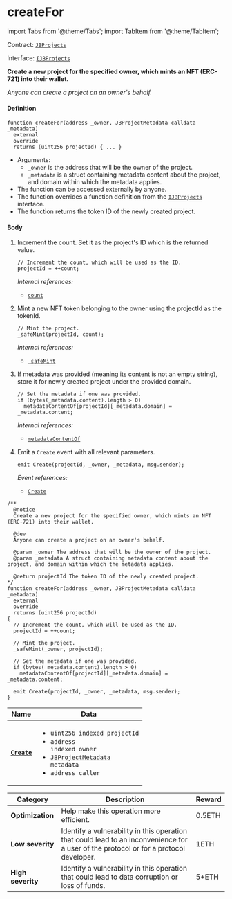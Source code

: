 # createFor

import Tabs from '@theme/Tabs';
import TabItem from '@theme/TabItem';

Contract: [`JBProjects`](/v4/deprecated/v3/api/contracts/jbprojects/README.md)

Interface: [`IJBProjects`](/v4/deprecated/v3/api/interfaces/ijbprojects.md)

<Tabs>
<TabItem value="Step by step" label="Step by step">

**Create a new project for the specified owner, which mints an NFT (ERC-721) into their wallet.**

_Anyone can create a project on an owner's behalf._

#### Definition

```
function createFor(address _owner, JBProjectMetadata calldata _metadata)
  external
  override
  returns (uint256 projectId) { ... }
```

* Arguments:
  * `_owner` is the address that will be the owner of the project.
  * `_metadata` is a struct containing metadata content about the project, and domain within which the metadata applies.
* The function can be accessed externally by anyone.
* The function overrides a function definition from the [`IJBProjects`](/v4/deprecated/v3/api/interfaces/ijbprojects.md) interface.
* The function returns the token ID of the newly created project.

#### Body

1.  Increment the count. Set it as the project's ID which is the returned value.

    ```
    // Increment the count, which will be used as the ID.
    projectId = ++count;
    ```

    _Internal references:_

    * [`count`](/v4/deprecated/v3/api/contracts/jbprojects/properties/count.md)
2.  Mint a new NFT token belonging to the owner using the projectId as the tokenId.

    ```
    // Mint the project.
    _safeMint(projectId, count);
    ```

    _Internal references:_

    * [`_safeMint`](https://docs.openzeppelin.com/contracts/4.x/api/token/erc721#ERC721-_safeMint-address-uint256-bytes-)
3.  If metadata was provided (meaning its content is not an empty string), store it for newly created project under the provided domain.

    ```
    // Set the metadata if one was provided.
    if (bytes(_metadata.content).length > 0)
      metadataContentOf[projectId][_metadata.domain] = _metadata.content;
    ```

    _Internal references:_

    * [`metadataContentOf`](/v4/deprecated/v3/api/contracts/jbprojects/properties/metadatacontentof.md)
4.  Emit a `Create` event with all relevant parameters.

    ```
    emit Create(projectId, _owner, _metadata, msg.sender);
    ```

    _Event references:_

    * [`Create`](/v4/deprecated/v3/api/contracts/jbprojects/events/create.md)

</TabItem>

<TabItem value="Code" label="Code">

```
/**
  @notice
  Create a new project for the specified owner, which mints an NFT (ERC-721) into their wallet.

  @dev
  Anyone can create a project on an owner's behalf.

  @param _owner The address that will be the owner of the project.
  @param _metadata A struct containing metadata content about the project, and domain within which the metadata applies.

  @return projectId The token ID of the newly created project.
*/
function createFor(address _owner, JBProjectMetadata calldata _metadata)
  external
  override
  returns (uint256 projectId)
{
  // Increment the count, which will be used as the ID.
  projectId = ++count;

  // Mint the project.
  _safeMint(_owner, projectId);

  // Set the metadata if one was provided.
  if (bytes(_metadata.content).length > 0)
    metadataContentOf[projectId][_metadata.domain] = _metadata.content;

  emit Create(projectId, _owner, _metadata, msg.sender);
}
```

</TabItem>

<TabItem value="Events" label="Events">

| Name                                | Data                                                                                                                                                                                                                                                  |
| ----------------------------------- | ----------------------------------------------------------------------------------------------------------------------------------------------------------------------------------------------------------------------------------------------------- |
| [**`Create`**](/v4/deprecated/v3/api/contracts/jbprojects/events/create.md)                                                                          | <ul><li><code>uint256 indexed projectId</code></li><li><code>address indexed owner</code></li><li><code>[JBProjectMetadata](/v4/deprecated/v3/api/data-structures/jbprojectmetadata.md) metadata</code></li><li><code>address caller</code></li></ul>                  |

</TabItem>

<TabItem value="Bug bounty" label="Bug bounty">

| Category          | Description                                                                                                                            | Reward |
| ----------------- | -------------------------------------------------------------------------------------------------------------------------------------- | ------ |
| **Optimization**  | Help make this operation more efficient.                                                                                               | 0.5ETH |
| **Low severity**  | Identify a vulnerability in this operation that could lead to an inconvenience for a user of the protocol or for a protocol developer. | 1ETH   |
| **High severity** | Identify a vulnerability in this operation that could lead to data corruption or loss of funds.                                        | 5+ETH  |

</TabItem>
</Tabs>
